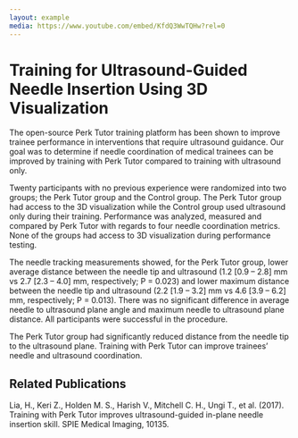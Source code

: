 ```yaml
---
layout: example
media: https://www.youtube.com/embed/KfdQ3WwTQHw?rel=0
---
```


# Training for Ultrasound-Guided Needle Insertion Using 3D Visualization

The open-source Perk Tutor training platform has been shown to improve trainee performance in interventions that require ultrasound guidance. Our goal was to determine if needle coordination of medical trainees can be improved by training with Perk Tutor compared to training with ultrasound only.

Twenty participants with no previous experience were randomized into two groups; the Perk Tutor group and the Control group. The Perk Tutor group had access to the 3D visualization while the Control group used ultrasound only during their training. Performance was analyzed, measured and compared by Perk Tutor with regards to four needle coordination metrics. None of the groups had access to 3D visualization during performance testing.

The needle tracking measurements showed, for the Perk Tutor group, lower average distance between the needle tip and ultrasound (1.2 [0.9 – 2.8] mm vs 2.7 [2.3 – 4.0] mm, respectively; P = 0.023) and lower maximum distance between the needle tip and ultrasound (2.2 [1.9 – 3.2] mm vs 4.6 [3.9 – 6.2] mm, respectively; P = 0.013). There was no significant difference in average needle to ultrasound plane angle and maximum needle to ultrasound plane distance. All participants were successful in the procedure.

The Perk Tutor group had significantly reduced distance from the needle tip to the ultrasound plane. Training with Perk Tutor can improve trainees’ needle and ultrasound coordination.

## Related Publications

Lia, H., Keri Z., Holden M. S., Harish V., Mitchell C. H., Ungi T., et al. (2017).  Training with Perk Tutor improves ultrasound-guided in-plane needle insertion skill. SPIE Medical Imaging, 10135.